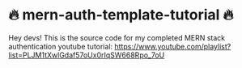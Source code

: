 # 🔥 mern-auth-template-tutorial 🔥

Hey devs! This is the source code for my completed MERN stack authentication youtube tutorial: https://www.youtube.com/playlist?list=PLJM1tXwlGdaf57oUx0rIqSW668Rpo_7oU


